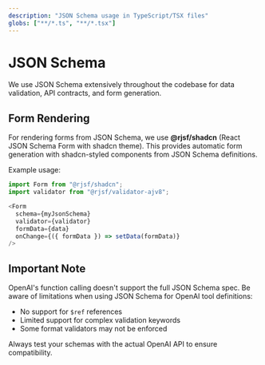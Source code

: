 ```yaml
---
description: "JSON Schema usage in TypeScript/TSX files"
globs: ["**/*.ts", "**/*.tsx"]
---
```


# JSON Schema

We use JSON Schema extensively throughout the codebase for data validation, API contracts, and form generation.

## Form Rendering

For rendering forms from JSON Schema, we use **@rjsf/shadcn** (React JSON Schema Form with shadcn theme).
This provides automatic form generation with shadcn-styled components from JSON Schema definitions.

Example usage:

```typescript
import Form from "@rjsf/shadcn";
import validator from "@rjsf/validator-ajv8";

<Form
  schema={myJsonSchema}
  validator={validator}
  formData={data}
  onChange={({ formData }) => setData(formData)}
/>
```

## Important Note

OpenAI's function calling doesn't support the full JSON Schema spec. Be aware of limitations when using JSON Schema for OpenAI tool definitions:

- No support for `$ref` references
- Limited support for complex validation keywords
- Some format validators may not be enforced

Always test your schemas with the actual OpenAI API to ensure compatibility.

